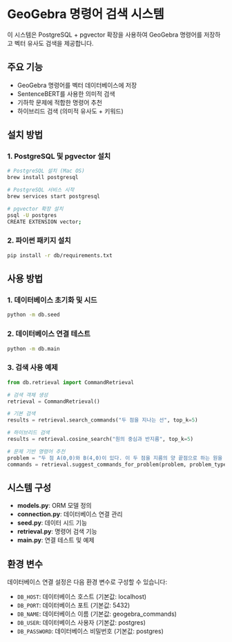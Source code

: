 # GeoGebra 명령어 검색 시스템

이 시스템은 PostgreSQL + pgvector 확장을 사용하여 GeoGebra 명령어를 저장하고 벡터 유사도 검색을 제공합니다.

## 주요 기능

- GeoGebra 명령어를 벡터 데이터베이스에 저장
- SentenceBERT를 사용한 의미적 검색
- 기하학 문제에 적합한 명령어 추천
- 하이브리드 검색 (의미적 유사도 + 키워드)

## 설치 방법

### 1. PostgreSQL 및 pgvector 설치

```bash
# PostgreSQL 설치 (Mac OS)
brew install postgresql

# PostgreSQL 서비스 시작
brew services start postgresql

# pgvector 확장 설치
psql -U postgres
CREATE EXTENSION vector;
```

### 2. 파이썬 패키지 설치

```bash
pip install -r db/requirements.txt
```

## 사용 방법

### 1. 데이터베이스 초기화 및 시드

```bash
python -m db.seed
```

### 2. 데이터베이스 연결 테스트

```bash
python -m db.main
```

### 3. 검색 사용 예제

```python
from db.retrieval import CommandRetrieval

# 검색 객체 생성
retrieval = CommandRetrieval()

# 기본 검색
results = retrieval.search_commands("두 점을 지나는 선", top_k=5)

# 하이브리드 검색
results = retrieval.cosine_search("원의 중심과 반지름", top_k=5)

# 문제 기반 명령어 추천
problem = "두 점 A(0,0)와 B(4,0)이 있다. 이 두 점을 지름의 양 끝점으로 하는 원을 그리시오."
commands = retrieval.suggest_commands_for_problem(problem, problem_type="circle")
```

## 시스템 구성

- **models.py**: ORM 모델 정의
- **connection.py**: 데이터베이스 연결 관리
- **seed.py**: 데이터 시드 기능
- **retrieval.py**: 명령어 검색 기능
- **main.py**: 연결 테스트 및 예제

## 환경 변수

데이터베이스 연결 설정은 다음 환경 변수로 구성할 수 있습니다:

- `DB_HOST`: 데이터베이스 호스트 (기본값: localhost)
- `DB_PORT`: 데이터베이스 포트 (기본값: 5432)
- `DB_NAME`: 데이터베이스 이름 (기본값: geogebra_commands)
- `DB_USER`: 데이터베이스 사용자 (기본값: postgres)
- `DB_PASSWORD`: 데이터베이스 비밀번호 (기본값: postgres)
